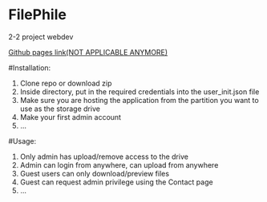 # FilePhile
2-2 project webdev

[Github pages link(NOT APPLICABLE ANYMORE)](https://ishraq10199.github.io/FilePhile)



#Installation:
1. Clone repo or download zip
2. Inside directory, put in the required credentials into the user_init.json file
3. Make sure you are hosting the application from the partition you want to use as the storage drive
4. Make your first admin account
5. ...


#Usage:
1. Only admin has upload/remove access to the drive
2. Admin can login from anywhere, can upload from anywhere
3. Guest users can only download/preview files
4. Guest can request admin privilege using the Contact page
5. ...


